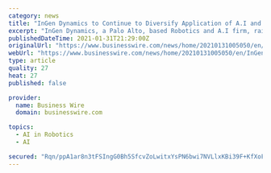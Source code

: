 ```yaml
---
category: news
title: "InGen Dynamics to Continue to Diversify Application of A.I and Robotics Technologies"
excerpt: "InGen Dynamics, a Palo Alto, based Robotics and A.I firm, raised a recent round of funding bringing the total funding commitment to $4 Million at the"
publishedDateTime: 2021-01-31T21:29:00Z
originalUrl: "https://www.businesswire.com/news/home/20210131005050/en/InGen-Dynamics-to-Continue-to-Diversify-Application-of-A.I-and-Robotics-Technologies"
webUrl: "https://www.businesswire.com/news/home/20210131005050/en/InGen-Dynamics-to-Continue-to-Diversify-Application-of-A.I-and-Robotics-Technologies"
type: article
quality: 27
heat: 27
published: false

provider:
  name: Business Wire
  domain: businesswire.com

topics:
  - AI in Robotics
  - AI

secured: "Rqn/ppA1ar8n3tFSIngG0Bh5SfcvZoLwitxYsPN6bwi7NVLlxKBi39F+KfXoF0FkibylYaG9lZLGASJAr0Hy4gBHcnqSxyFTKM6Np4N9Rm9aabxzH4DlnAfkVx0it3rw3P/7hMmhBrwtt5ZQviFLzaE4l54um58KLMKJb41cVGRXw+O/z05sz3ca0ozVpTrFwXXB2Mft2IuS7mxQeXbFQOMCNPWNCHQHi3x1nZqrqsrenjV4w4JAP1wVMfdNJ/uwHEZPw1LmuBgFTdxnuCNtxAinCzJgUInj4q00hHZ177Donjm5aMu/lZOsq/jpOcPmc3QFrylNDjDbjn5OWYS1+16N12SnEk63Cyhp7myQrZ0=;8d8lZ5ibRZegq1kLdk+xHw=="
---
```


